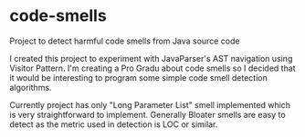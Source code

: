 # code-smells
Project to detect harmful code smells from Java source code

I created this project to experiment with JavaParser's AST navigation using Visitor Pattern. I'm creating a Pro Gradu about code smells so I decided that it would be interesting to program some simple code smell detection algorithms.

Currently project has only "Long Parameter List" smell implemented which is very straightforward to implement. Generally Bloater smells are easy to detect as the metric used in detection is LOC or similar.
